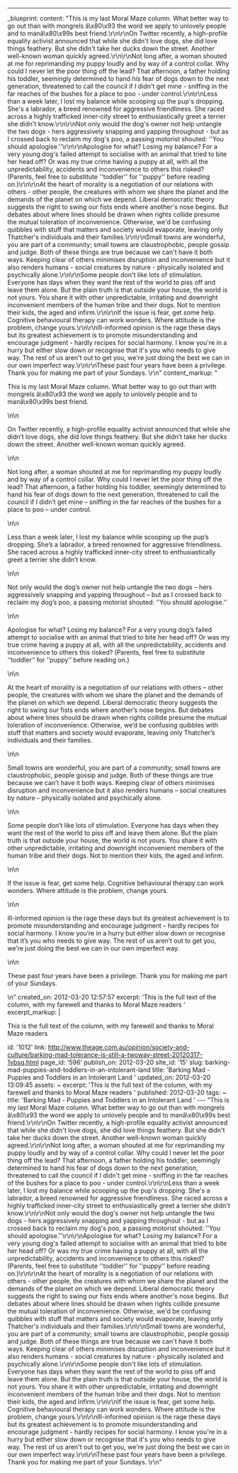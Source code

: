 ---
_blueprint:
  content: "This is my last Moral Maze column. What better way to go out than with
    mongrels â\x80\x93 the word we apply to unlovely people and to manâ\x80\x99s best
    friend.\r\n\r\nOn Twitter recently, a high-profile equality activist announced
    that while she didn't love dogs, she did love things feathery. But she didn't
    take her ducks down the street. Another well-known woman quickly agreed.\r\n\r\nNot
    long after, a woman shouted at me for reprimanding my puppy loudly and by way
    of a control collar. Why could I never let the poor thing off the lead? That afternoon,
    a father holding his toddler, seemingly determined to hand his fear of dogs down
    to the next generation, threatened to call the council if I didn't get mine -
    sniffing in the far reaches of the bushes for a place to poo - under control.\r\n\r\nLess
    than a week later, I lost my balance while scooping up the pup's dropping. She's
    a labrador, a breed renowned for aggressive friendliness. She raced across a highly
    trafficked inner-city street to enthusiastically greet a terrier she didn't know.\r\n\r\nNot
    only would the dog's owner not help untangle the two dogs - hers aggressively
    snapping and yapping throughout - but as I crossed back to reclaim my dog's poo,
    a passing motorist shouted: ''You should apologise.''\r\n\r\nApologise for what?
    Losing my balance? For a very young dog's failed attempt to socialise with an
    animal that tried to bite her head off? Or was my true crime having a puppy at
    all, with all the unpredictability, accidents and inconvenience to others this
    risked? (Parents, feel free to substitute ''toddler'' for ''puppy'' before reading
    on.)\r\n\r\nAt the heart of morality is a negotiation of our relations with others
    - other people, the creatures with whom we share the planet and the demands of
    the planet on which we depend. Liberal democratic theory suggests the right to
    swing our fists ends where another's nose begins. But debates about where lines
    should be drawn when rights collide presume the mutual toleration of inconvenience.
    Otherwise, we'd be confusing quibbles with stuff that matters and society would
    evaporate, leaving only Thatcher's individuals and their families.\r\n\r\nSmall
    towns are wonderful, you are part of a community; small towns are claustrophobic,
    people gossip and judge. Both of these things are true because we can't have it
    both ways. Keeping clear of others minimises disruption and inconvenience but
    it also renders humans - social creatures by nature - physically isolated and
    psychically alone.\r\n\r\nSome people don't like lots of stimulation. Everyone
    has days when they want the rest of the world to piss off and leave them alone.
    But the plain truth is that outside your house, the world is not yours. You share
    it with other unpredictable, irritating and downright inconvenient members of
    the human tribe and their dogs. Not to mention their kids, the aged and infirm.\r\n\r\nIf
    the issue is fear, get some help. Cognitive behavioural therapy can work wonders.
    Where attitude is the problem, change yours.\r\n\r\nIll-informed opinion is the
    rage these days but its greatest achievement is to promote misunderstanding and
    encourage judgment - hardly recipes for social harmony. I know you're in a hurry
    but either slow down or recognise that it's you who needs to give way. The rest
    of us aren't out to get you, we're just doing the best we can in our own imperfect
    way.\r\n\r\nThese past four years have been a privilege. Thank you for making
    me part of your Sundays. \r\n"
  content_markup: "<p>This is my last Moral Maze column. What better way to go out
    than with mongrels â\x80\x93 the word we apply to unlovely people and to manâ\x80\x99s
    best friend.</p>\n\n<p>On Twitter recently, a high-profile equality activist announced
    that while she didn&rsquo;t love dogs, she did love things feathery. But she didn&rsquo;t
    take her ducks down the street. Another well-known woman quickly agreed.</p>\n\n<p>Not
    long after, a woman shouted at me for reprimanding my puppy loudly and by way
    of a control collar. Why could I never let the poor thing off the lead? That afternoon,
    a father holding his toddler, seemingly determined to hand his fear of dogs down
    to the next generation, threatened to call the council if I didn&rsquo;t get mine
    &ndash; sniffing in the far reaches of the bushes for a place to poo &ndash; under
    control.</p>\n\n<p>Less than a week later, I lost my balance while scooping up
    the pup&rsquo;s dropping. She&rsquo;s a labrador, a breed renowned for aggressive
    friendliness. She raced across a highly trafficked inner-city street to enthusiastically
    greet a terrier she didn&rsquo;t know.</p>\n\n<p>Not only would the dog&rsquo;s
    owner not help untangle the two dogs &ndash; hers aggressively snapping and yapping
    throughout &ndash; but as I crossed back to reclaim my dog&rsquo;s poo, a passing
    motorist shouted: &lsquo;'You should apologise.&rsquo;'</p>\n\n<p>Apologise for
    what? Losing my balance? For a very young dog&rsquo;s failed attempt to socialise
    with an animal that tried to bite her head off? Or was my true crime having a
    puppy at all, with all the unpredictability, accidents and inconvenience to others
    this risked? (Parents, feel free to substitute &lsquo;'toddler&rsquo;&lsquo; for
    &rsquo;&lsquo;puppy&rsquo;&lsquo; before reading on.)</p>\n\n<p>At the heart of
    morality is a negotiation of our relations with others &ndash; other people, the
    creatures with whom we share the planet and the demands of the planet on which
    we depend. Liberal democratic theory suggests the right to swing our fists ends
    where another&rsquo;s nose begins. But debates about where lines should be drawn
    when rights collide presume the mutual toleration of inconvenience. Otherwise,
    we&rsquo;d be confusing quibbles with stuff that matters and society would evaporate,
    leaving only Thatcher&rsquo;s individuals and their families.</p>\n\n<p>Small
    towns are wonderful, you are part of a community; small towns are claustrophobic,
    people gossip and judge. Both of these things are true because we can&rsquo;t
    have it both ways. Keeping clear of others minimises disruption and inconvenience
    but it also renders humans &ndash; social creatures by nature &ndash; physically
    isolated and psychically alone.</p>\n\n<p>Some people don&rsquo;t like lots of
    stimulation. Everyone has days when they want the rest of the world to piss off
    and leave them alone. But the plain truth is that outside your house, the world
    is not yours. You share it with other unpredictable, irritating and downright
    inconvenient members of the human tribe and their dogs. Not to mention their kids,
    the aged and infirm.</p>\n\n<p>If the issue is fear, get some help. Cognitive
    behavioural therapy can work wonders. Where attitude is the problem, change yours.</p>\n\n<p>Ill-informed
    opinion is the rage these days but its greatest achievement is to promote misunderstanding
    and encourage judgment &ndash; hardly recipes for social harmony. I know you&rsquo;re
    in a hurry but either slow down or recognise that it&rsquo;s you who needs to
    give way. The rest of us aren&rsquo;t out to get you, we&rsquo;re just doing the
    best we can in our own imperfect way.</p>\n\n<p>These past four years have been
    a privilege. Thank you for making me part of your Sundays.</p>\n"
  created_on: 2012-03-20 12:57:57
  excerpt: 'This is the full text of the column, with my farewell and thanks to Moral
    Maze readers '
  excerpt_markup: |
    <p>This is the full text of the column, with my farewell and thanks to Moral Maze readers</p>
  id: '1012'
  link: http://www.theage.com.au/opinion/society-and-culture/barking-mad-tolerance-is-still-a-twoway-street-20120317-1vbsq.html
  page_id: '596'
  publish_on: 2012-03-20
  site_id: '15'
  slug: barking-mad-puppies-and-toddlers-in-an-intolerant-land
  title: 'Barking Mad - Puppies and Toddlers in an Intolerant Land '
  updated_on: 2012-03-20 13:09:45
assets: ~
excerpt: 'This is the full text of the column, with my farewell and thanks to Moral
  Maze readers '
published: 2012-03-20
tags: ~
title: 'Barking Mad - Puppies and Toddlers in an Intolerant Land '
--- "This is my last Moral Maze column. What better way to go out than with mongrels
  â\x80\x93 the word we apply to unlovely people and to manâ\x80\x99s best friend.\r\n\r\nOn
  Twitter recently, a high-profile equality activist announced that while she didn't
  love dogs, she did love things feathery. But she didn't take her ducks down the
  street. Another well-known woman quickly agreed.\r\n\r\nNot long after, a woman
  shouted at me for reprimanding my puppy loudly and by way of a control collar. Why
  could I never let the poor thing off the lead? That afternoon, a father holding
  his toddler, seemingly determined to hand his fear of dogs down to the next generation,
  threatened to call the council if I didn't get mine - sniffing in the far reaches
  of the bushes for a place to poo - under control.\r\n\r\nLess than a week later,
  I lost my balance while scooping up the pup's dropping. She's a labrador, a breed
  renowned for aggressive friendliness. She raced across a highly trafficked inner-city
  street to enthusiastically greet a terrier she didn't know.\r\n\r\nNot only would
  the dog's owner not help untangle the two dogs - hers aggressively snapping and
  yapping throughout - but as I crossed back to reclaim my dog's poo, a passing motorist
  shouted: ''You should apologise.''\r\n\r\nApologise for what? Losing my balance?
  For a very young dog's failed attempt to socialise with an animal that tried to
  bite her head off? Or was my true crime having a puppy at all, with all the unpredictability,
  accidents and inconvenience to others this risked? (Parents, feel free to substitute
  ''toddler'' for ''puppy'' before reading on.)\r\n\r\nAt the heart of morality is
  a negotiation of our relations with others - other people, the creatures with whom
  we share the planet and the demands of the planet on which we depend. Liberal democratic
  theory suggests the right to swing our fists ends where another's nose begins. But
  debates about where lines should be drawn when rights collide presume the mutual
  toleration of inconvenience. Otherwise, we'd be confusing quibbles with stuff that
  matters and society would evaporate, leaving only Thatcher's individuals and their
  families.\r\n\r\nSmall towns are wonderful, you are part of a community; small towns
  are claustrophobic, people gossip and judge. Both of these things are true because
  we can't have it both ways. Keeping clear of others minimises disruption and inconvenience
  but it also renders humans - social creatures by nature - physically isolated and
  psychically alone.\r\n\r\nSome people don't like lots of stimulation. Everyone has
  days when they want the rest of the world to piss off and leave them alone. But
  the plain truth is that outside your house, the world is not yours. You share it
  with other unpredictable, irritating and downright inconvenient members of the human
  tribe and their dogs. Not to mention their kids, the aged and infirm.\r\n\r\nIf
  the issue is fear, get some help. Cognitive behavioural therapy can work wonders.
  Where attitude is the problem, change yours.\r\n\r\nIll-informed opinion is the
  rage these days but its greatest achievement is to promote misunderstanding and
  encourage judgment - hardly recipes for social harmony. I know you're in a hurry
  but either slow down or recognise that it's you who needs to give way. The rest
  of us aren't out to get you, we're just doing the best we can in our own imperfect
  way.\r\n\r\nThese past four years have been a privilege. Thank you for making me
  part of your Sundays. \r\n"

